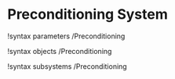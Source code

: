 <!-- MOOSE Documentation Stub: Remove this when content is added. -->

# Preconditioning System
!syntax parameters /Preconditioning

!syntax objects /Preconditioning

!syntax subsystems /Preconditioning

